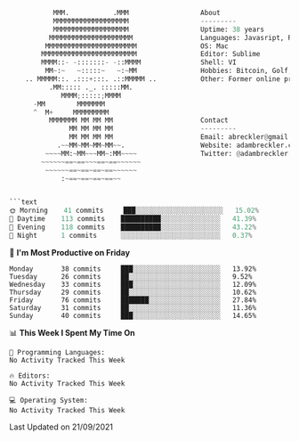 ```python
           MMM.           .MMM                  About
           MMMMMMMMMMMMMMMMMMM                  ---------
           MMMMMMMMMMMMMMMMMMM                  Uptime: 38 years    
          MMMMMMMMMMMMMMMMMMMMM                 Languages: Javasript, Python, PHP
         MMMMMMMMMMMMMMMMMMMMMMM                OS: Mac
        MMMMMMMMMMMMMMMMMMMMMMMM                Editor: Sublime
        MMMM::- -:::::::- -::MMMM               Shell: VI
         MM~:~   ~:::::~   ~:~MM                Hobbies: Bitcoin, Golf, Poker, Philosophy
    .. MMMMM::. .:::+:::. .::MMMMM ..           Other: Former online professional poker player
          .MM::::: ._. :::::MM.
             MMMM;:::::;MMMM
      -MM        MMMMMMM
      ^  M+     MMMMMMMMM
          MMMMMMM MM MM MM                      Contact
               MM MM MM MM                      ---------
               MM MM MM MM                      Email: abreckler@gmail..com
            .~~MM~MM~MM~MM~~.                   Website: adambreckler.com
         ~~~~MM:~MM~~~MM~:MM~~~~                Twitter: @adambreckler
        ~~~~~~==~==~~~==~==~~~~~~
         ~~~~~~==~==~==~==~~~~~~
             :~==~==~==~==~~


```text
🌞 Morning    41 commits     ███░░░░░░░░░░░░░░░░░░░░░░   15.02% 
🌆 Daytime    113 commits    ██████████░░░░░░░░░░░░░░░   41.39% 
🌃 Evening    118 commits    ██████████░░░░░░░░░░░░░░░   43.22% 
🌙 Night      1 commits      ░░░░░░░░░░░░░░░░░░░░░░░░░   0.37%

```
📅 **I'm Most Productive on Friday** 

```text
Monday       38 commits     ███░░░░░░░░░░░░░░░░░░░░░░   13.92% 
Tuesday      26 commits     ██░░░░░░░░░░░░░░░░░░░░░░░   9.52% 
Wednesday    33 commits     ███░░░░░░░░░░░░░░░░░░░░░░   12.09% 
Thursday     29 commits     ██░░░░░░░░░░░░░░░░░░░░░░░   10.62% 
Friday       76 commits     ███████░░░░░░░░░░░░░░░░░░   27.84% 
Saturday     31 commits     ██░░░░░░░░░░░░░░░░░░░░░░░   11.36% 
Sunday       40 commits     ███░░░░░░░░░░░░░░░░░░░░░░   14.65%

```


📊 **This Week I Spent My Time On** 

```text
💬 Programming Languages: 
No Activity Tracked This Week

🔥 Editors: 
No Activity Tracked This Week

💻 Operating System: 
No Activity Tracked This Week

```


 Last Updated on 21/09/2021
<!--END_SECTION:waka-->

